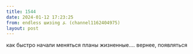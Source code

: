 ```yaml
---
title: 1544
date: 2024-01-12 17:23:25
from: endless шизing ⍼ (channel1162404975)
layout: post
---
```


как быстро начали меняться планы жизненные.... вернее, появляться
